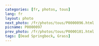 ```yaml
---
categories: [fr, photos, tous]
lang: fr
layout: photo
next_photo: /fr/photos/tous/P0000096.html
picname: P0000097
prev_photo: /fr/photos/tous/P0000101.html
tags: [Dead Springbock, Grass]
---
```

